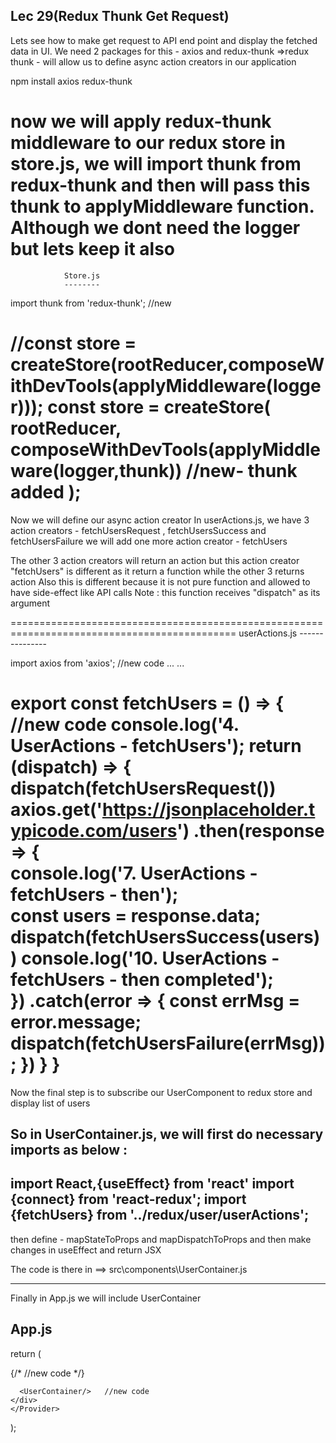 Lec 29(Redux Thunk Get Request)
-------------------------------

Lets see how to make get request to API end point and display the fetched data in UI.
We need 2 packages for this - axios and redux-thunk
=>redux thunk - will allow us to define async action creators in our application

npm install axios redux-thunk

now we will apply redux-thunk middleware to our redux store
in store.js,
we will import thunk from redux-thunk
and then will pass this thunk to applyMiddleware function.
Although we dont need the logger but lets keep it also 
=============================================================================================
                Store.js
                --------

import thunk from 'redux-thunk'; //new


//const store = createStore(rootReducer,composeWithDevTools(applyMiddleware(logger)));
const store = createStore(
                rootReducer,
                composeWithDevTools(applyMiddleware(logger,thunk))   //new- thunk added
                ); 
=============================================================================================                
Now we will define our async action creator
In userActions.js,
we have 3 action creators - fetchUsersRequest , fetchUsersSuccess and fetchUsersFailure
we will add one more action creator - fetchUsers

The other 3 action creators will return an action but this action creator "fetchUsers" is different
as it return a function while the other 3 returns action
Also this is different because it is not pure function and allowed to have side-effect like API calls
Note : this function receives "dispatch" as its argument 

============================================================================================= 
        userActions.js
        ---------------

import axios from 'axios'; //new code
...
...

export const fetchUsers = () => {   //new code
    console.log('4. UserActions - fetchUsers');
    return (dispatch) => {
        dispatch(fetchUsersRequest())
        axios.get('https://jsonplaceholder.typicode.com/users')
            .then(response => {      
                console.log('7. UserActions - fetchUsers - then');          
                const users = response.data;
                dispatch(fetchUsersSuccess(users))
                console.log('10. UserActions - fetchUsers - then completed');  
            })
            .catch(error => {
                const errMsg = error.message;
                dispatch(fetchUsersFailure(errMsg));
            })
    }
}
============================================================================================= 

Now the final step is to subscribe our UserComponent to redux store and display list of users

So in UserContainer.js,
we will first do necessary imports as below :
---------------------------------------------
import React,{useEffect} from 'react'
import {connect} from 'react-redux';
import {fetchUsers} from '../redux/user/userActions';
---------------------------------------------

then define - mapStateToProps and  mapDispatchToProps
and then make changes in useEffect and return JSX

The code is there in ==> src\components\UserContainer.js

----------------------------------------------------------------------------
Finally in App.js we will include UserContainer

App.js
------
return (
    <Provider store={store}>
    <div className="App">
      {/*     //new code
      <CakeContainer/>
      <HooksCakeContainer/>
      <IceCreamContainer/>
      <NewCakeContainer/>
      <ItemContainer itemDisplay="cake" />
      <ItemContainer/>
      */}
    
      <UserContainer/>   //new code
    </div>
    </Provider>
  );






